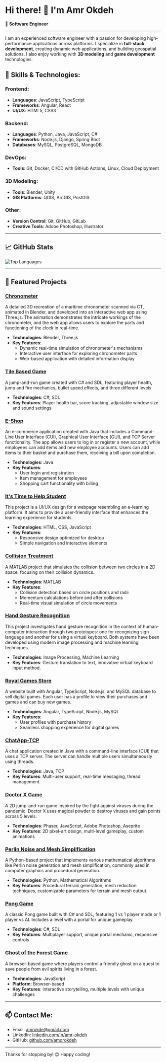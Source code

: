 # Hi there! 👋 I'm **Amr Okdeh**

🎯 **Software Engineer**

---

I am an experienced software engineer with a passion for developing high-performance applications across platforms. I specialize in **full-stack development**, creating dynamic web applications, and building geospatial solutions. I also enjoy working with **3D modeling** and **game development** technologies.

## 🌟 Skills & Technologies:
### Frontend:
- **Languages**: JavaScript, TypeScript
- **Frameworks**: Angular, React
- **UI/UX**: HTML5, CSS3

### Backend:
- **Languages**: Python, Java, JavaScript, C#
- **Frameworks**: Node.js, Django, Spring Boot
- **Databases**: MySQL, PostgreSQL, MongoDB

### DevOps:
- **Tools**: Git, Docker, CI/CD with GitHub Actions, Linux, Cloud Deployment

### 3D Modeling:
- **Tools**: Blender, Unity
- **GIS Platforms**: QGIS, ArcGIS, PostGIS

### Other:
- **Version Control**: Git, GitHub, GitLab
- **Creative Tools**: Adobe Photoshop, Illustrator

---

## 📈 GitHub Stats
![Top Languages](https://github-readme-stats.vercel.app/api/top-langs/?username=amorokdeh&layout=compact&theme=tokyonight)

---

## 🚀 Featured Projects

### [Chronometer](https://github.com/amorokdeh/Chronometer)
A detailed 3D recreation of a maritime chronometer scanned via CT, animated in Blender, and developed into an interactive web app using Three.js. The animation demonstrates the intricate workings of the chronometer, and the web app allows users to explore the parts and functioning of the clock in real-time.

- **Technologies**: Blender, Three.js
- **Key Features**:
  - Dynamic real-time simulation of chronometer's mechanisms
  - Interactive user interface for exploring chronometer parts
  - Web-based application with detailed information display

### [Tile Based Game](https://github.com/amorokdeh/TileBasedGame)
A jump-and-run game created with C# and SDL, featuring player health, jump and fire mechanics, bullet speed effects, and three different levels.

- **Technologies**: C#, SDL
- **Key Features**: Player health bar, score tracking, adjustable window size and sound settings

### [E-Shop](https://github.com/amorokdeh/E-Shop)
An e-commerce application created with Java that includes a Command-Line User Interface (CUI), Graphical User Interface (GUI), and TCP Server functionality. The app allows users to log in or register a new account, while employees can add items and new employee accounts. Users can add items to their basket and purchase them, receiving a bill upon completion.

- **Technologies**: Java
- **Key Features**: 
  - User login and registration
  - Item management for employees
  - Shopping cart functionality with billing

### [It's Time to Help Student](https://github.com/amorokdeh/It-s-Time-to-Help-Student)
This project is a UI/UX design for a webpage resembling an e-learning platform. It aims to provide a user-friendly interface that enhances the learning experience for students.

- **Technologies**: HTML, CSS, JavaScript
- **Key Features**: 
  - Responsive design optimized for desktop
  - Simple navigation and interactive elements

### [Collision Treatment](https://github.com/amorokdeh/Collision-treatment)
A MATLAB project that simulates the collision between two circles in a 2D space, focusing on their collision dynamics.

- **Technologies**: MATLAB
- **Key Features**: 
  - Collision detection based on circle positions and radii
  - Momentum calculations before and after collisions
  - Real-time visual simulation of circle movements

### [Hand Gesture Recognition](https://github.com/amorokdeh/Hand-Gesture)
This project investigates hand gesture recognition in the context of human-computer interaction through two prototypes: one for recognizing sign language and another for using a virtual keyboard. Both systems have been developed using modern image processing and machine learning techniques.

- **Technologies**: Image Processing, Machine Learning
- **Key Features**: Gesture translation to text, innovative virtual keyboard input method.

### [Royal Games Store](https://github.com/amorokdeh/royal-games-Store)
A website built with Angular, TypeScript, Node.js, and MySQL database to sell digital games. Each user has a profile to view their purchases and games and can buy new games.

- **Technologies**: Angular, TypeScript, Node.js, MySQL
- **Key Features**: 
  - User profiles with purchase history
  - Seamless shopping experience for digital games

### [ChatApp-TCP](https://github.com/amorokdeh/ChatApp-TCP)
A chat application created in Java with a command-line interface (CUI) that uses a TCP server. The server can handle multiple users simultaneously using threads.

- **Technologies**: Java, TCP
- **Key Features**: Multi-user support, real-time messaging, thread management.

### [Doctor X Game](https://github.com/amorokdeh/Doctor-X)
A 2D jump-and-run game inspired by the fight against viruses during the pandemic. Doctor X uses magical powder to destroy viruses and gain points across 5 levels.

- **Technologies**: Phaser, JavaScript, Adobe Photoshop, Aseprite
- **Key Features**: 2D pixel-art design, multi-level gameplay, custom animations

### [Perlin Noise and Mesh Simplification](https://github.com/amorokdeh/Perlin-Noise-and-Mesh-Simplification)
A Python-based project that implements various mathematical algorithms like Perlin noise generation and mesh simplification, commonly used in computer graphics and procedural generation.

- **Technologies**: Python, Mathematical Algorithms
- **Key Features**: Procedural terrain generation, mesh reduction techniques, customizable parameters for terrain and mesh output.


### [Pong Game](https://github.com/amorokdeh/Pong)
A classic Pong game built with C# and SDL, featuring 1 vs 1 player mode or 1 player vs AI. Includes a level with a portal for unique gameplay.

- **Technologies**: C#, SDL
- **Key Features**: Multiplayer support, unique portal mechanic, responsive controls

### [Ghost of the Forest Game](https://github.com/amorokdeh/Ghost-of-the-forest)
A browser-based game where players control a friendly ghost on a quest to save people from evil spirits living in a forest.

- **Technologies**: JavaScript
- **Platform**: Browser-based
- **Key Features**: Interactive storytelling, multiple levels with unique challenges

---

## 📫 Contact Me:
- Email: [amrokde@gmail.com](mailto:amrokde@gmail.com)
- LinkedIn: [linkedin.com/in/amr-okdeh](https://linkedin.com/in/amr-okdeh)
- GitHub: [github.com/amorokdeh](https://github.com/amorokdeh)

---

Thanks for stopping by! 😊 Happy coding!

